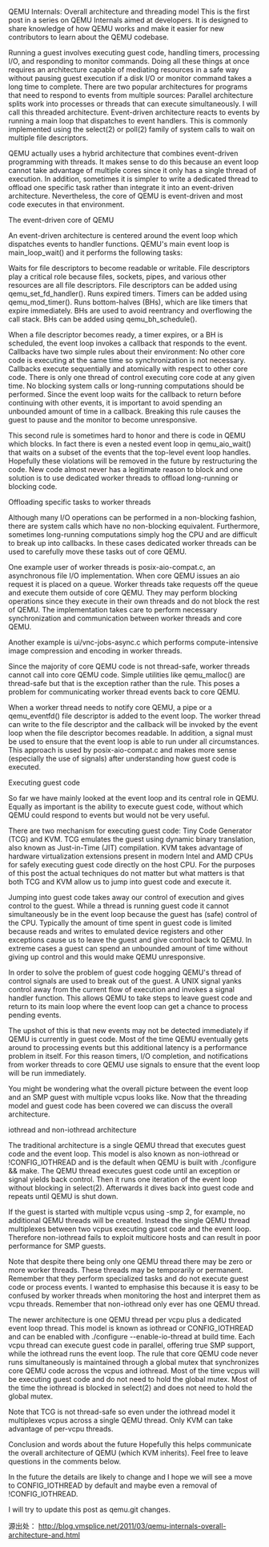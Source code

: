 QEMU Internals: Overall architecture and threading model
This is the first post in a series on QEMU Internals aimed at developers. It is designed to share knowledge of how QEMU works and make it easier for new contributors to learn about the QEMU codebase.

Running a guest involves executing guest code, handling timers, processing I/O, and responding to monitor commands. Doing all these things at once requires an architecture capable of mediating resources in a safe way without pausing guest execution if a disk I/O or monitor command takes a long time to complete. There are two popular architectures for programs that need to respond to events from multiple sources:
Parallel architecture splits work into processes or threads that can execute simultaneously. I will call this threaded architecture.
Event-driven architecture reacts to events by running a main loop that dispatches to event handlers. This is commonly implemented using the select(2) or poll(2) family of system calls to wait on multiple file descriptors.

QEMU actually uses a hybrid architecture that combines event-driven programming with threads. It makes sense to do this because an event loop cannot take advantage of multiple cores since it only has a single thread of execution. In addition, sometimes it is simpler to write a dedicated thread to offload one specific task rather than integrate it into an event-driven architecture. Nevertheless, the core of QEMU is event-driven and most code executes in that environment.

The event-driven core of QEMU

An event-driven architecture is centered around the event loop which dispatches events to handler functions. QEMU's main event loop is main_loop_wait() and it performs the following tasks:

Waits for file descriptors to become readable or writable. File descriptors play a critical role because files, sockets, pipes, and various other resources are all file descriptors. File descriptors can be added using qemu_set_fd_handler().
Runs expired timers. Timers can be added using qemu_mod_timer().
Runs bottom-halves (BHs), which are like timers that expire immediately. BHs are used to avoid reentrancy and overflowing the call stack. BHs can be added using qemu_bh_schedule().

When a file descriptor becomes ready, a timer expires, or a BH is scheduled, the event loop invokes a callback that responds to the event. Callbacks have two simple rules about their environment:
No other core code is executing at the same time so synchronization is not necessary. Callbacks execute sequentially and atomically with respect to other core code. There is only one thread of control executing core code at any given time.
No blocking system calls or long-running computations should be performed. Since the event loop waits for the callback to return before continuing with other events, it is important to avoid spending an unbounded amount of time in a callback. Breaking this rule causes the guest to pause and the monitor to become unresponsive.

This second rule is sometimes hard to honor and there is code in QEMU which blocks. In fact there is even a nested event loop in qemu_aio_wait() that waits on a subset of the events that the top-level event loop handles. Hopefully these violations will be removed in the future by restructuring the code. New code almost never has a legitimate reason to block and one solution is to use dedicated worker threads to offload long-running or blocking code.

Offloading specific tasks to worker threads

Although many I/O operations can be performed in a non-blocking fashion, there are system calls which have no non-blocking equivalent. Furthermore, sometimes long-running computations simply hog the CPU and are difficult to break up into callbacks. In these cases dedicated worker threads can be used to carefully move these tasks out of core QEMU.

One example user of worker threads is posix-aio-compat.c, an asynchronous file I/O implementation. When core QEMU issues an aio request it is placed on a queue. Worker threads take requests off the queue and execute them outside of core QEMU. They may perform blocking operations since they execute in their own threads and do not block the rest of QEMU. The implementation takes care to perform necessary synchronization and communication between worker threads and core QEMU.

Another example is ui/vnc-jobs-async.c which performs compute-intensive image compression and encoding in worker threads.

Since the majority of core QEMU code is not thread-safe, worker threads cannot call into core QEMU code. Simple utilities like qemu_malloc() are thread-safe but that is the exception rather than the rule. This poses a problem for communicating worker thread events back to core QEMU.

When a worker thread needs to notify core QEMU, a pipe or a qemu_eventfd() file descriptor is added to the event loop. The worker thread can write to the file descriptor and the callback will be invoked by the event loop when the file descriptor becomes readable. In addition, a signal must be used to ensure that the event loop is able to run under all circumstances. This approach is used by posix-aio-compat.c and makes more sense (especially the use of signals) after understanding how guest code is executed.

Executing guest code

So far we have mainly looked at the event loop and its central role in QEMU. Equally as important is the ability to execute guest code, without which QEMU could respond to events but would not be very useful.

There are two mechanism for executing guest code: Tiny Code Generator (TCG) and KVM. TCG emulates the guest using dynamic binary translation, also known as Just-in-Time (JIT) compilation. KVM takes advantage of hardware virtualization extensions present in modern Intel and AMD CPUs for safely executing guest code directly on the host CPU. For the purposes of this post the actual techniques do not matter but what matters is that both TCG and KVM allow us to jump into guest code and execute it.

Jumping into guest code takes away our control of execution and gives control to the guest. While a thread is running guest code it cannot simultaneously be in the event loop because the guest has (safe) control of the CPU. Typically the amount of time spent in guest code is limited because reads and writes to emulated device registers and other exceptions cause us to leave the guest and give control back to QEMU. In extreme cases a guest can spend an unbounded amount of time without giving up control and this would make QEMU unresponsive.

In order to solve the problem of guest code hogging QEMU's thread of control signals are used to break out of the guest. A UNIX signal yanks control away from the current flow of execution and invokes a signal handler function. This allows QEMU to take steps to leave guest code and return to its main loop where the event loop can get a chance to process pending events.

The upshot of this is that new events may not be detected immediately if QEMU is currently in guest code. Most of the time QEMU eventually gets around to processing events but this additional latency is a performance problem in itself. For this reason timers, I/O completion, and notifications from worker threads to core QEMU use signals to ensure that the event loop will be run immediately.

You might be wondering what the overall picture between the event loop and an SMP guest with multiple vcpus looks like. Now that the threading model and guest code has been covered we can discuss the overall architecture.

iothread and non-iothread architecture

The traditional architecture is a single QEMU thread that executes guest code and the event loop. This model is also known as non-iothread or !CONFIG_IOTHREAD and is the default when QEMU is built with ./configure && make. The QEMU thread executes guest code until an exception or signal yields back control. Then it runs one iteration of the event loop without blocking in select(2). Afterwards it dives back into guest code and repeats until QEMU is shut down.

If the guest is started with multiple vcpus using -smp 2, for example, no additional QEMU threads will be created. Instead the single QEMU thread multiplexes between two vcpus executing guest code and the event loop. Therefore non-iothread fails to exploit multicore hosts and can result in poor performance for SMP guests.

Note that despite there being only one QEMU thread there may be zero or more worker threads. These threads may be temporarily or permanent. Remember that they perform specialized tasks and do not execute guest code or process events. I wanted to emphasise this because it is easy to be confused by worker threads when monitoring the host and interpret them as vcpu threads. Remember that non-iothread only ever has one QEMU thread.

The newer architecture is one QEMU thread per vcpu plus a dedicated event loop thread. This model is known as iothread or CONFIG_IOTHREAD and can be enabled with ./configure --enable-io-thread at build time. Each vcpu thread can execute guest code in parallel, offering true SMP support, while the iothread runs the event loop. The rule that core QEMU code never runs simultaneously is maintained through a global mutex that synchronizes core QEMU code across the vcpus and iothread. Most of the time vcpus will be executing guest code and do not need to hold the global mutex. Most of the time the iothread is blocked in select(2) and does not need to hold the global mutex.

Note that TCG is not thread-safe so even under the iothread model it multiplexes vcpus across a single QEMU thread. Only KVM can take advantage of per-vcpu threads.

Conclusion and words about the future
Hopefully this helps communicate the overall architecture of QEMU (which KVM inherits). Feel free to leave questions in the comments below.

In the future the details are likely to change and I hope we will see a move to CONFIG_IOTHREAD by default and maybe even a removal of !CONFIG_IOTHREAD.

I will try to update this post as qemu.git changes.

源出处：
http://blog.vmsplice.net/2011/03/qemu-internals-overall-architecture-and.html